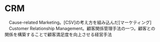 # CRM
　Cause-related Marketing。[CSV]の考え方を組み込んだ[マーケティング]
　Customer Relationship Management。顧客関係管理手法の一つ。顧客との関係を構築することで顧客満足度を向上させる経営手法
